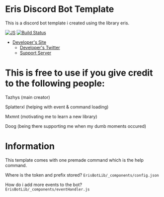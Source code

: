 # Eris Discord Bot Template
This is a discord bot template i created using the library eris.

[![JS](https://img.shields.io/badge/node.js%20-%2343853D.svg?&style=for-the-badge&logo=node.js&logoColor=white)](https://en.wikipedia.org/wiki/JavaScript) [![Build Status](https://img.shields.io/badge/build-passing-%2343853D?style=for-the-badge&logo=node.js)](https://github.com/Tazhys/ErisBotLib) 

- [Developer's Site](https://tazhys.gg/)
  - [Developer's Twitter](https://twitter.com/Tazhys)
   - [Support Server](https://tazhys.gg/community)


# This is free to use if you give credit to the following people:

Tazhys (main creator)

Splatterxl (helping with event & command loading)

Mxmnt (motivating me to learn a new library)

Doog (being there supporting me when my dumb moments occured)

# Information

This template comes with one premade command which is the help command.

Where is the token and prefix stored? `ErisBotLib/_components/config.json`

How do i add more events to the bot? `ErisBotLib/_components/eventHandler.js`
